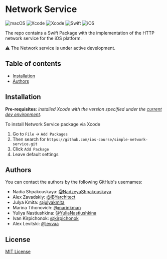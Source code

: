 # Network Service 

![macOS](https://img.shields.io/badge/macOS-13.3+-blue) ![Xcode](https://img.shields.io/badge/Xcode-14.3+-red)  ![Xcode](https://img.shields.io/badge/Xcode-14.3+-red)  ![Swift](https://img.shields.io/badge/Swift-5.8-orange) ![iOS](https://img.shields.io/badge/iOS-15%2B-lightgrey)

The repo contains a Swift Package with the implementation of the HTTP network service for the iOS platform.

⚠️ The Network service is under active development.

## Table of contents

* [Installation](#installation)
* [Authors](#authors)

## Installation

**Pre-requisites**: _installed Xcode with the version specified under the [current dev environment](#current-dev-environment)._

To install Network Service package via Xcode

1. Go to `File` -> `Add Packages`
1. Then search for `https://github.com/ios-course/simple-network-service.git`
1. Click `Add Package`
1. Leave default settings

## Authors

You can contact the authors by the following GitHub's usernames:

- Nadia Shpakouskaya: [@NadzeyaShpakouskaya](https://github.com/NadzeyaShpakouskaya)
- Alex Zavadskiy: [@iBYarchitect](https://github.com/iBYarchitect)
- Julya Kmita: [@julyakmita](https://github.com/julyakmita)
- Marina Tihonovich: [@marinkman](https://github.com/marinkman)
- Yuliya Nastiushkina: [@YuliaNastiushkina](https://github.com/YuliaNastiushkina)
- Ivan Kirpichonok: [@kirpichonok](https://github.com/kirpichonok)     
- Alex Levitski: [@levvaa](https://github.com/levvaa)

## License

[MIT License](https://github.com/ios-course/simple-network-service/blob/feature-120-Create-SPM-package-for-network-layer/LICENSE)
